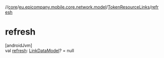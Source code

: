 //[core](../../../index.md)/[eu.epicompany.mobile.core.network.model](../index.md)/[TokenResourceLinks](index.md)/[refresh](refresh.md)

# refresh

[androidJvm]\
val [refresh](refresh.md): [LinkDataModel](../../eu.epicompany.mobile.core.network.hypermedia/-link-data-model/index.md)? = null
